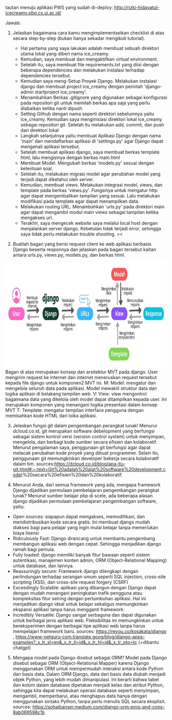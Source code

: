 tautan menuju aplikasi PWS yang sudah di-deploy: http://rizki-hidayatul-icecreamy.pbp.cs.ui.ac.id/

Jawab:
1. Jelaskan bagaimana cara kamu mengimplementasikan checklist di atas secara step-by-step (bukan hanya sekadar mengikuti tutorial).
   - Hal pertama yang saya lakukan adalah membuat sebuah direktori utama lokal yang diberi nama ice_creamy. 
   - Kemudian, saya membuat dan mengaktifkan virtual environment.
   - Setelah itu, saya membuat file requirements.txt yang diisi dengan beberapa dependencies dan melakukan instalasi terhadap dependencies tersebut.
   - Kemudian saya meng-Setup Proyek Django. Melakukan instalasi django dan membuat project ice_creamy dengan perintah 'django-admin startproject ice_creamy'. 
   - Menambahkan Berkas .gitignore yang digunakan sebagai konfigurasi pada repositori git untuk memilah berkas apa saja yang perlu diabaikan ketika nanti dipush
   - Setting Github dengan nama seperti direktori sebelumnya yaitu ice_creamy. Kemudian saya menginisiasi direktori lokal ice_creamy sebagai repositori git. Setelah itu melakukan add, commit, dan push dari direktori lokal
   - Langkah selanjutnya yaitu membuat Aplikasi Django dengan nama 'main' dan mendaftarkan aplikasi di 'settings.py' agar Django dapat mengenali aplikasi tersebut.
   - Setelah membuat aplikasi django, saya membuat berkas template html, lalu mengisinya dengan berkas main.html
   - Membuat Model. Mengubah berkas 'models.py' sesuai dengan ketentuan soal. 
   - Setelah itu, melakukan migrasi model agar perubahan model yang terjadi dapat diketahui oleh server.
   - Kemudian, membuat views. Melakukan integrasi model, views, dan template pada berkas 'views.py'. Fungsinya untuk mengatur http agar dapat mengembalikan tampilan yang sesuai. Lalu melakukan modifikasi pada template agar dapat menampilkan data.
   - Melakukan routing URL. Menambahkan 'urls.py' pada direktori main agar dapat mengambil modul main views sebagai tampilan ketika mengakses url. 
   - Terakhir, saya mengecek website saya melalui local host dengan menjalankan server django. Kebetulan tidak terjadi error, sehingga saya tidak perlu melakukan trouble shooting. ><

2. Buatlah bagan yang berisi request client ke web aplikasi berbasis Django beserta responnya dan jelaskan pada bagan tersebut kaitan antara urls.py, views.py, models.py, dan berkas html.
<img src="bagan_no2.jpg" width="1802" height="330">
Bagan di atas merupakan konsep dan arsitektur MVT pada django. User mengirim request ke internet dan internet meneruskan request tersebut kepada file django untuk komponen2 MVT ini.
M: Model:  mengatur dan mengelola seluruh data pada aplikasi. Model mewakili struktur data dan logika aplikasi di belakang tampilan web.
V: View: view mengontrol bagaimana data yang dikelola oleh model dapat ditampilkan kepada user. Ini merupakan komponen yang menangani logika presentasi dalam konsep MVT
T: Template: mengatur tampilan interface pengguna dengan memisahkan kode HTML dari loika aplikasi. 

3. Jelaskan fungsi git dalam pengembangan perangkat lunak!
Menurur dcloud.co.id, git merupakan software debelopment yang berfungsi sebagai sistem kontrol versi (version control system) untuk menyimpan, mengelola, dan berbagi kode sumber secara efisien dan kolaboratif. Menurut pengalaman saya, penggunaan git berfungsi agar dapat melacak perubahan kode proyek yang dibuat programmer. Selain itu, penggunaan git memungkinkan developer bekerja secara kolaboratif dalam tim. 
sources:https://dcloud.co.id/blog/apa-itu-git.html#:~:text=Git%20adalah%20alat%20software%20development,code)%20secara%20efisien%20dan%20kolaboratif. 

4. Menurut Anda, dari semua framework yang ada, mengapa framework Django dijadikan permulaan pembelajaran pengembangan perangkat lunak?
Menurut sumber belajar pbp di scele, ada beberapa alasan django dijadikan permulaan pembelajaran pengembangan software, yaitu:
- Open sources: siapapun dapat mengakses, memodifikasi, dan mendistribusikan kode secara gratis. Ini membuat django mudah diakses bagi para pelajar yang ingin mulai belajar tanpa memerlukan biaya lisensi
- Ridiculously Fast: Django dirancang untuk membantu pengembang membangun aplikasi web dengan cepat. Sehingga menjadikan django ramah bagi pemula.
- Fully loaded: django memiliki banyak fitur bawaan seperti sistem autentikasi, manajemen konten admin, ORM (Object-Relational Mapping) untuk database, dan lainnya.
- Reassuringly secure: Framework django dilengkapi dengan perlindungan terhadap serangan umum seperti  SQL injection, cross-site scripting (XSS), dan cross-site request forgery (CSRF)
- Exceedingly Scalable: aplikasi yang dibangun dengan Django dapat dengan mudah menangani peningkatan trafik pengguna atau kompleksitas fitur seiring dengan pertumbuhan aplikasi. Hal ini menjadikan django ideal untuk belajar sekaligus memungkinkan ekspansi aplikasi tanpa harus mengganti framework.
- Incredibly Versatile: Django sangat serbaguna dan dapat digunakan untuk berbagai jenis aplikasi web. Fleksibilitas ini memungkinkan untuk bereksperimen dengan berbagai tipe aplikasi web tanpa harus mempelajari framework baru.
sources: https://revou.co/kosakata/django , https://www-netguru-com.translate.goog/blog/django-apps-examples?_x_tr_sl=en&_x_tr_tl=id&_x_tr_hl=id&_x_tr_pto=tc (+dibantu chatgpt)

5. Mengapa model pada Django disebut sebagai ORM? 
Model pada Django disebut sebagai ORM (Object-Relational Mapper) karena Django menggunakan ORM untuk mempermudah interaksi antara kode Python dan basis data. Dalam ORM Django, data dari basis data diubah menjadi objek Python, yang lebih mudah dimanipulasi. Ini berarti bahwa tabel dan kolom dalam database dipetakan menjadi kelas dan atribut Python, sehingga kita dapat melakukan operasi database seperti menyimpan, mengambil, memperbarui, atau menghapus data hanya dengan menggunakan sintaks Python, tanpa perlu menulis SQL secara eksplisit.
sources: https://sohaibanser.medium.com/django-orm-pros-and-cons-8ab069598c1b 
